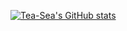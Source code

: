 [![Tea-Sea's GitHub stats](https://github-readme-stats.vercel.app/api?username=Tea-Sea&count_private=true&show_icons=true&theme=dark)](https://github.com/anuraghazra/github-readme-stats)

<!--
**Tea-Sea/Tea-Sea** is a ✨ _special_ ✨ repository because its `README.md` (this file) appears on your GitHub profile.

Here are some ideas to get you started:

- 🔭 I’m currently working on ...
- 🌱 I’m currently learning ...
- 👯 I’m looking to collaborate on ...
- 🤔 I’m looking for help with ...
- 💬 Ask me about ...
- 📫 How to reach me: ...
- 😄 Pronouns: ...
- ⚡ Fun fact: ...
-->
